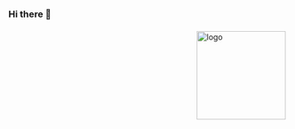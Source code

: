 ### Hi there 👋
<img src="https://github-readme-stats.vercel.app/api?username=EdCornejo&show_icons=true&theme=city_lights" alt="logo" height="160" align="right" style="margin: 5px; margin-bottom: 20px;" />

<!--
**EdCornejo/EdCornejo** is a ✨ _special_ ✨ repository because its `README.md` (this file) appears on your GitHub profile.

Here are some ideas to get you started:

- 🔭 I’m currently working on ...
- 🌱 I’m currently learning ...
- 👯 I’m looking to collaborate on ...
- 🤔 I’m looking for help with ...
- 💬 Ask me about ...
- 📫 How to reach me: ...
- 😄 Pronouns: ...
- ⚡ Fun fact: ...
-->
